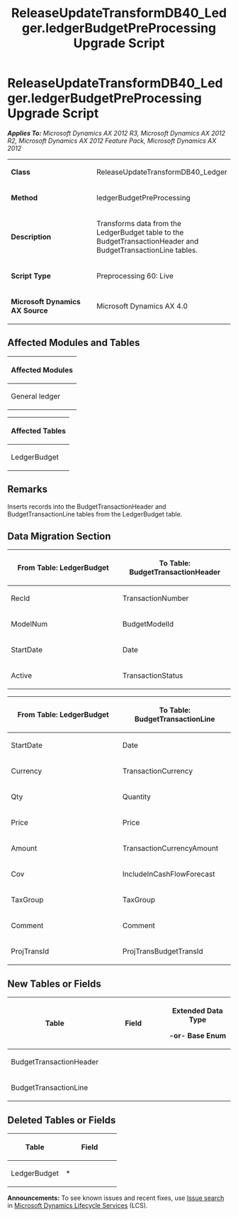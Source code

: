 ﻿---
title: ReleaseUpdateTransformDB40_Ledger.ledgerBudgetPreProcessing Upgrade Script
TOCTitle: ReleaseUpdateTransformDB40_Ledger.ledgerBudgetPreProcessing Upgrade Script
ms:assetid: de73615b-4ed6-ebc7-7195-c48bb1e79117
ms:mtpsurl: https://msdn.microsoft.com/en-us/library/JJ737234(v=AX.60)
ms:contentKeyID: 49711676
ms.date: 05/18/2015
mtps_version: v=AX.60
---

# ReleaseUpdateTransformDB40\_Ledger.ledgerBudgetPreProcessing Upgrade Script 


_**Applies To:** Microsoft Dynamics AX 2012 R3, Microsoft Dynamics AX 2012 R2, Microsoft Dynamics AX 2012 Feature Pack, Microsoft Dynamics AX 2012_

<table>
<colgroup>
<col style="width: 50%" />
<col style="width: 50%" />
</colgroup>
<tbody>
<tr class="odd">
<td><p><strong>Class</strong></p></td>
<td><p>ReleaseUpdateTransformDB40_Ledger</p></td>
</tr>
<tr class="even">
<td><p><strong>Method</strong></p></td>
<td><p>ledgerBudgetPreProcessing</p></td>
</tr>
<tr class="odd">
<td><p><strong>Description</strong></p></td>
<td><p>Transforms data from the LedgerBudget table to the BudgetTransactionHeader and BudgetTransactionLine tables.</p></td>
</tr>
<tr class="even">
<td><p><strong>Script Type</strong></p></td>
<td><p>Preprocessing 60: Live</p></td>
</tr>
<tr class="odd">
<td><p><strong>Microsoft Dynamics AX Source</strong></p></td>
<td><p>Microsoft Dynamics AX 4.0</p></td>
</tr>
</tbody>
</table>


## Affected Modules and Tables

<table>
<colgroup>
<col style="width: 100%" />
</colgroup>
<thead>
<tr class="header">
<th><p>Affected Modules</p></th>
</tr>
</thead>
<tbody>
<tr class="odd">
<td><p>General ledger</p></td>
</tr>
</tbody>
</table>


<table>
<colgroup>
<col style="width: 100%" />
</colgroup>
<thead>
<tr class="header">
<th><p>Affected Tables</p></th>
</tr>
</thead>
<tbody>
<tr class="odd">
<td><p>LedgerBudget</p></td>
</tr>
</tbody>
</table>


## Remarks

Inserts records into the BudgetTransactionHeader and BudgetTransactionLine tables from the LedgerBudget table.

## Data Migration Section

<table>
<colgroup>
<col style="width: 50%" />
<col style="width: 50%" />
</colgroup>
<thead>
<tr class="header">
<th><p>From Table: LedgerBudget</p></th>
<th><p>To Table: BudgetTransactionHeader</p></th>
</tr>
</thead>
<tbody>
<tr class="odd">
<td><p>RecId</p></td>
<td><p>TransactionNumber</p></td>
</tr>
<tr class="even">
<td><p>ModelNum</p></td>
<td><p>BudgetModelId</p></td>
</tr>
<tr class="odd">
<td><p>StartDate</p></td>
<td><p>Date</p></td>
</tr>
<tr class="even">
<td><p>Active</p></td>
<td><p>TransactionStatus</p></td>
</tr>
</tbody>
</table>


<table>
<colgroup>
<col style="width: 50%" />
<col style="width: 50%" />
</colgroup>
<thead>
<tr class="header">
<th><p>From Table: LedgerBudget</p></th>
<th><p>To Table: BudgetTransactionLine</p></th>
</tr>
</thead>
<tbody>
<tr class="odd">
<td><p>StartDate</p></td>
<td><p>Date</p></td>
</tr>
<tr class="even">
<td><p>Currency</p></td>
<td><p>TransactionCurrency</p></td>
</tr>
<tr class="odd">
<td><p>Qty</p></td>
<td><p>Quantity</p></td>
</tr>
<tr class="even">
<td><p>Price</p></td>
<td><p>Price</p></td>
</tr>
<tr class="odd">
<td><p>Amount</p></td>
<td><p>TransactionCurrencyAmount</p></td>
</tr>
<tr class="even">
<td><p>Cov</p></td>
<td><p>IncludeInCashFlowForecast</p></td>
</tr>
<tr class="odd">
<td><p>TaxGroup</p></td>
<td><p>TaxGroup</p></td>
</tr>
<tr class="even">
<td><p>Comment</p></td>
<td><p>Comment</p></td>
</tr>
<tr class="odd">
<td><p>ProjTransId</p></td>
<td><p>ProjTransBudgetTransId</p></td>
</tr>
</tbody>
</table>


## New Tables or Fields

<table>
<colgroup>
<col style="width: 33%" />
<col style="width: 33%" />
<col style="width: 33%" />
</colgroup>
<thead>
<tr class="header">
<th><p>Table</p></th>
<th><p>Field</p></th>
<th><p>Extended Data Type</p>
<p>-or- Base Enum</p></th>
</tr>
</thead>
<tbody>
<tr class="odd">
<td><p>BudgetTransactionHeader</p></td>
<td><p></p></td>
<td><p></p></td>
</tr>
<tr class="even">
<td><p>BudgetTransactionLine</p></td>
<td><p></p></td>
<td><p></p></td>
</tr>
</tbody>
</table>


## Deleted Tables or Fields

<table>
<colgroup>
<col style="width: 50%" />
<col style="width: 50%" />
</colgroup>
<thead>
<tr class="header">
<th><p>Table</p></th>
<th><p>Field</p></th>
</tr>
</thead>
<tbody>
<tr class="odd">
<td><p>LedgerBudget</p></td>
<td><p>*</p></td>
</tr>
</tbody>
</table>

  
**Announcements:** To see known issues and recent fixes, use [Issue search](http://go.microsoft.com/fwlink/?linkid=389258) in [Microsoft Dynamics Lifecycle Services](http://go.microsoft.com/fwlink/?linkid=306505) (LCS).

